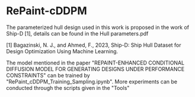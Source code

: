 # RePaint-cDDPM
The parameterized hull design used in this work is proposed in the work of Ship-D [1], details can be found in the Hull parameters.pdf


[1]    Bagazinski, N. J., and Ahmed, F., 2023, Ship-D: Ship Hull Dataset for Design Optimization Using Machine Learning. 

The model mentioned in the paper "REPAINT-ENHANCED CONDITIONAL DIFFUSION MODEL FOR GENERATING DESIGNS UNDER PERFORMANCE CONSTRAINTS" can be trained by "RePaint_cDDPM_Training_Sampling.ipynb". More experiments can be conducted through the scripts given in the "Tools"
